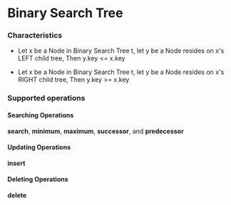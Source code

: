 # Binary Search Tree

### Characteristics

* Let x be a Node in Binary Search Tree t, let y be a Node resides on x's LEFT child tree, 
  Then  y.key <= x.key

* Let x be a Node in Binary Search Tree t, let y be a Node resides on x's RIGHT child tree, 
  Then  y.key >= x.key
  
  
### Supported operations
#### Searching Operations
   **search**, **minimum**, **maximum**, **successor**, and **predecessor**
#### Updating Operations
   **insert**
#### Deleting Operations
   **delete**
   
